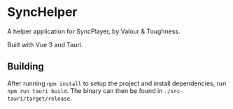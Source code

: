 # SyncHelper

A helper application for SyncPlayer, by Valour & Toughness.

Built with Vue 3 and Tauri.

## Building

After running `npm install` to setup the project and install dependencies, run `npm run tauri build`. The binary can then be found in `./src-tauri/target/release`.
